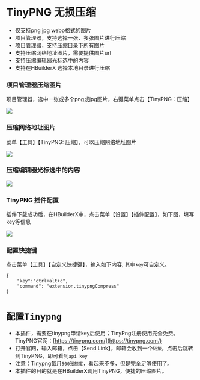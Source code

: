 # TinyPNG 无损压缩

- 仅支持png jpg webp格式的图片
- 项目管理器，支持选择一张、多张图片进行压缩
- 项目管理器，支持压缩目录下所有图片
- 支持压缩网络地址图片，需要提供图片url
- 支持压缩编辑器光标选中的内容
- 支持在HBuilderX 选择本地目录进行压缩

### 项目管理器压缩图片

项目管理器，选中一张或多个png或jpg图片，右键菜单点击【TinyPNG：压缩】

![](https://ask.dcloud.net.cn/uploads/article/20230318/d97f8388bb0ffa233314f423fab3c1f2.png)

### 压缩网络地址图片

菜单【工具】【TinyPNG: 压缩】，可以压缩网络地址图片

![](https://ask.dcloud.net.cn/uploads/article/20230318/595bcfbd5f6fbb541cad95e4b453f15a.png)

### 压缩编辑器光标选中的内容

![](https://ask.dcloud.net.cn/uploads/article/20230318/177e1cfcdf180b050c6292a364cf6af8.png)

### TinyPNG 插件配置

插件下载成功后，在HBuilderX中，点击菜单【设置】【插件配置】，如下图，填写key等信息

![](https://ask.dcloud.net.cn/uploads/article/20230318/7fe1b15e18d09dfa531457183d8e5bab.png)


### 配置快捷键

点击菜单【工具】【自定义快捷键】，输入如下内容, 其中`key`可自定义。

```
{
    "key":"ctrl+alt+c",
    "command": "extension.tinypngCompress"
}
```

# `配置Tinypng`

- 本插件，需要在tinypng申请key后使用；TinyPng注册使用完全免费。TinyPNG官网：[https://tinypng.com/](https://tinypng.com/)
- 打开官网，输入邮箱，点击【Send Link】，邮箱会收到一个`链接`，点击后跳转到TinyPNG，即可看到`api key`
- 注意：Tinypng每月`500张额度`，看起来不多，但是完全足够使用了。
- 本插件的目的就是在HBuilderX调用TinyPNG，便捷的压缩图片。